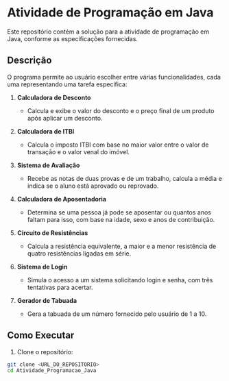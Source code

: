 # Atividade de Programação em Java

Este repositório contém a solução para a atividade de programação em Java, conforme as especificações fornecidas.

## Descrição

O programa permite ao usuário escolher entre várias funcionalidades, cada uma representando uma tarefa específica:

1. **Calculadora de Desconto**
   - Calcula e exibe o valor do desconto e o preço final de um produto após aplicar um desconto.

2. **Calculadora de ITBI**
   - Calcula o imposto ITBI com base no maior valor entre o valor de transação e o valor venal do imóvel.

3. **Sistema de Avaliação**
   - Recebe as notas de duas provas e de um trabalho, calcula a média e indica se o aluno está aprovado ou reprovado.

4. **Calculadora de Aposentadoria**
   - Determina se uma pessoa já pode se aposentar ou quantos anos faltam para isso, com base na idade, sexo e anos de contribuição.

5. **Circuito de Resistências**
   - Calcula a resistência equivalente, a maior e a menor resistência de quatro resistências ligadas em série.

6. **Sistema de Login**
   - Simula o acesso a um sistema solicitando login e senha, com três tentativas para acertar.

7. **Gerador de Tabuada**
   - Gera a tabuada de um número fornecido pelo usuário de 1 a 10.

## Como Executar

1. Clone o repositório:
```sh
git clone <URL_DO_REPOSITORIO>
cd Atividade_Programacao_Java
